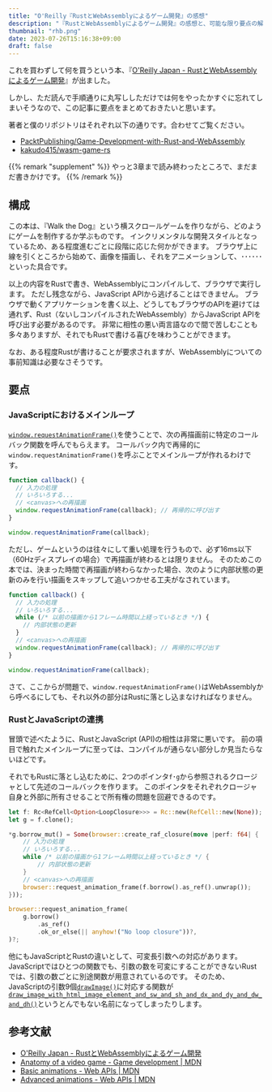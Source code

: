 ```yaml
---
title: "O'Reilly『RustとWebAssemblyによるゲーム開発』の感想"
description: "『RustとWebAssemblyによるゲーム開発』の感想と、可能な限り要点の解説も試みる"
thumbnail: "rhb.png"
date: 2023-07-26T15:16:38+09:00
draft: false
---
```


これを買わずして何を買うという本、『[O'Reilly Japan - RustとWebAssemblyによるゲーム開発](https://www.oreilly.co.jp/books/9784814400393/)』が出ました。

しかし、ただ読んで手順通りに丸写ししただけでは何をやったかすぐに忘れてしまいそうなので、この記事に要点をまとめておきたいと思います。

著者と僕のリポジトリはそれぞれ以下の通りです。合わせてご覧ください。

- [PacktPublishing/Game-Development-with-Rust-and-WebAssembly](https://github.com/PacktPublishing/Game-Development-with-Rust-and-WebAssembly)
- [kakudo415/wasm-game-rs](https://github.com/kakudo415/wasm-game-rs)

{{% remark "supplement" %}}
やっと3章まで読み終わったところで、まだまだ書きかけです。
{{% /remark %}}

## 構成

この本は、『Walk the Dog』という横スクロールゲームを作りながら、どのようにゲームを制作するか学ぶものです。
インクリメンタルな開発スタイルとなっているため、ある程度進むごとに段階に応じた何かができます。
ブラウザ上に線を引くところから始めて、画像を描画し、それをアニメーションして、･･････といった具合です。

以上の内容をRustで書き、WebAssemblyにコンパイルして、ブラウザで実行します。
ただし残念ながら、JavaScript APIから逃げることはできません。
ブラウザで動くアプリケーションを書く以上、どうしてもブラウザのAPIを避けては通れず、Rust（ないしコンパイルされたWebAssembly）からJavaScript APIを呼び出す必要があるのです。
非常に相性の悪い両言語なので間で苦しむことも多々ありますが、それでもRustで書ける喜びを味わうことができます。

なお、ある程度Rustが書けることが要求されますが、WebAssemblyについての事前知識は必要なさそうです。

## 要点

### JavaScriptにおけるメインループ

[`window.requestAnimationFrame()`](https://developer.mozilla.org/en-US/docs/Web/API/window/requestAnimationFrame)を使うことで、次の再描画前に特定のコールバック関数を呼んでもらえます。
コールバック内で再帰的に`window.requestAnimationFrame()`を呼ぶことでメインループが作れるわけです。

```js
function callback() {
  // 入力の処理
  // いろいろする...
  // <canvas>への再描画
  window.requestAnimationFrame(callback); // 再帰的に呼び出す
}

window.requestAnimationFrame(callback);
```

ただし、ゲームというのは往々にして重い処理を行うもので、必ず16ms以下（60Hzディスプレイの場合）で再描画が終わるとは限りません。
そのためこの本では、決まった時間で再描画が終わらなかった場合、次のように内部状態の更新のみを行い描画をスキップして追いつかせる工夫がなされています。

```js
function callback() {
  // 入力の処理
  // いろいろする...
  while (/* 以前の描画から1フレーム時間以上経っているとき */) {
    // 内部状態の更新
  }
  // <canvas>への再描画
  window.requestAnimationFrame(callback); // 再帰的に呼び出す
}

window.requestAnimationFrame(callback);
```

さて、ここからが問題で、`window.requestAnimationFrame()`はWebAssemblyから呼べるにしても、それ以外の部分はRustに落とし込まなければなりません。

### RustとJavaScriptの連携

冒頭で述べたように、RustとJavaScript (API)の相性は非常に悪いです。
前の項目で触れたメインループに至っては、コンパイルが通らない部分しか見当たらないほどです。

それでもRustに落とし込むために、2つのポインタ`f`･`g`から参照されるクロージャとして先述のコールバックを作ります。
このポインタをそれぞれクロージャ自身と外部に所有させることで所有権の問題を回避できるのです。

```rust
let f: Rc<RefCell<Option<LoopClosure>>> = Rc::new(RefCell::new(None));
let g = f.clone();

*g.borrow_mut() = Some(browser::create_raf_closure(move |perf: f64| {
    // 入力の処理
    // いろいろする...
    while /* 以前の描画から1フレーム時間以上経っているとき */ {
        // 内部状態の更新
    }
    // <canvas>への再描画
    browser::request_animation_frame(f.borrow().as_ref().unwrap());
}));

browser::request_animation_frame(
    g.borrow()
        .as_ref()
        .ok_or_else(|| anyhow!("No loop closure"))?,
)?;
```

他にもJavaScriptとRustの違いとして、可変長引数への対応があります。
JavaScriptではひとつの関数でも、引数の数を可変にすることができないRustでは、引数の数ごとに別途関数が用意されているのです。
そのため、JavaScriptの引数9個[`drawImage()`](https://developer.mozilla.org/en-US/docs/Web/API/CanvasRenderingContext2D/drawImage)に対応する関数が[`draw_image_with_html_image_element_and_sw_and_sh_and_dx_and_dy_and_dw_and_dh()`](https://rustwasm.github.io/wasm-bindgen/api/web_sys/struct.CanvasRenderingContext2d.html)というとんでもない名前になってしまったりします。

## 参考文献

- [O'Reilly Japan - RustとWebAssemblyによるゲーム開発](https://www.oreilly.co.jp/books/9784814400393/)
- [Anatomy of a video game - Game development | MDN](https://developer.mozilla.org/en-US/docs/Games/Anatomy)
- [Basic animations - Web APIs | MDN](https://developer.mozilla.org/en-US/docs/Web/API/Canvas_API/Tutorial/Basic_animations)
- [Advanced animations - Web APIs | MDN](https://developer.mozilla.org/en-US/docs/Web/API/Canvas_API/Tutorial/Advanced_animations)
